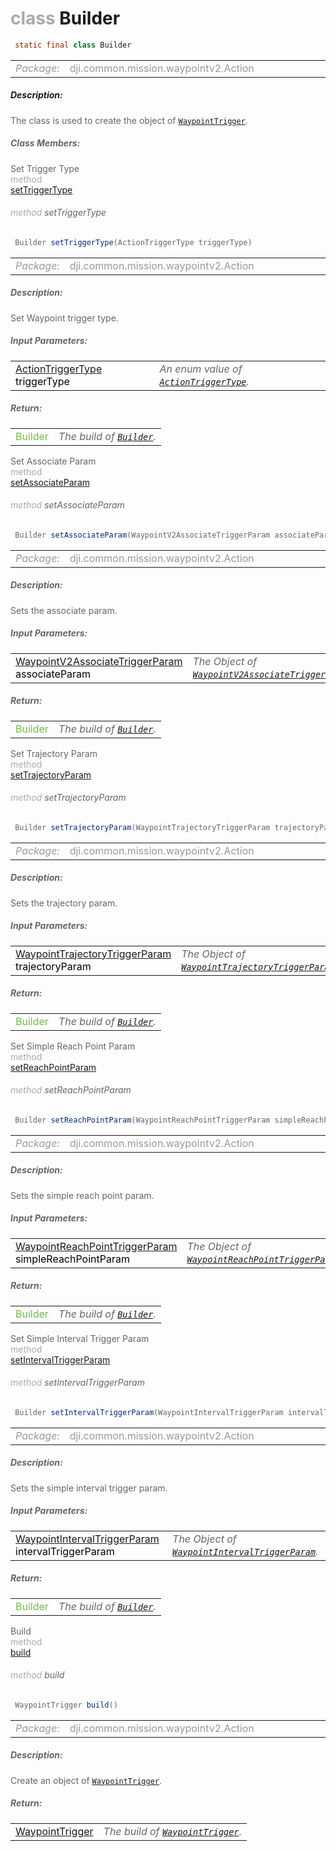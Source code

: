 <div class="article"><h1 ><font color="#AAA">class </font>Builder</h1></div>

~~~java
 static final class Builder 
~~~

<html><table class="table-supportedby"><tr valign="top"><td width=15%><font color="#999"><i>Package:</i></td><td width=85%><font color="#999">dji.common.mission.waypointv2.Action</td></tr></table></html>



##### Description:



<font color="#666">The class is used to create the object of <code><a href="/Components/Missions/DJIWaypointV2Action_DJIWaypointV2Trigger.html#djiwaypointv2action_djiwaypointv2trigger">WaypointTrigger</a></code>.



##### Class Members:

<div class="api-row" id="djiwaypointv2action_djiwaypointv2trigger_builder_settriggertype"><div class="api-col left">Set Trigger Type</div><div class="api-col middle" style="color:#AAA">method</div><div class="api-col right"><a class="trigger" href="#djiwaypointv2action_djiwaypointv2trigger_builder_settriggertype_inline">setTriggerType</a></div></div><div class="inline-doc" id="djiwaypointv2action_djiwaypointv2trigger_builder_settriggertype_inline"

><div class="article"><h6 ><font color="#AAA">method </font>setTriggerType</h6></div>

~~~java
 Builder setTriggerType(ActionTriggerType triggerType) 
~~~

<html><table class="table-supportedby"><tr valign="top"><td width=15%><font color="#999"><i>Package:</i></td><td width=85%><font color="#999">dji.common.mission.waypointv2.Action</td></tr></table></html>



##### Description:



<font color="#666">Set Waypoint trigger type.



##### Input Parameters:

<html><table class="table-inline-parameters"><tr valign="top"><td><font color="#70BF41"><a href="/Components/Missions/DJIWaypointV2Action.html#djiwaypointv2action_djiwaypointv2actiontriggertype">ActionTriggerType</a> <font color="#000">triggerType</td><td><font color="#666"><i>An enum value of <code><a href="/Components/Missions/DJIWaypointV2Action.html#djiwaypointv2action_djiwaypointv2actiontriggertype">ActionTriggerType</a></code>.</i></td></tr></table></html>

##### Return:

<html><table class="table-inline-parameters"><tr valign="top"><td><font color="#70BF41">Builder</td><td><font color="#666"><i>The build of <code><a href="/Components/Missions/DJIWaypointV2Action_DJIWaypointV2Trigger_Builder.html#djiwaypointv2action_djiwaypointv2trigger_builder">Builder</a></code>.</i></td></tr></table></html></div>

<div class="api-row" id="djiwaypointv2action_djiwaypointv2trigger_builder_setassociateparam"><div class="api-col left">Set Associate Param</div><div class="api-col middle" style="color:#AAA">method</div><div class="api-col right"><a class="trigger" href="#djiwaypointv2action_djiwaypointv2trigger_builder_setassociateparam_inline">setAssociateParam</a></div></div><div class="inline-doc" id="djiwaypointv2action_djiwaypointv2trigger_builder_setassociateparam_inline"

><div class="article"><h6 ><font color="#AAA">method </font>setAssociateParam</h6></div>

~~~java
 Builder setAssociateParam(WaypointV2AssociateTriggerParam associateParam) 
~~~

<html><table class="table-supportedby"><tr valign="top"><td width=15%><font color="#999"><i>Package:</i></td><td width=85%><font color="#999">dji.common.mission.waypointv2.Action</td></tr></table></html>



##### Description:



<font color="#666">Sets the associate param.



##### Input Parameters:

<html><table class="table-inline-parameters"><tr valign="top"><td><font color="#70BF41"><a href="/Components/Missions/DJIWaypointV2Trigger_DJIWaypointV2AssociateTriggerParam.html#djiwaypointv2trigger_djiwaypointv2associatetriggerparam">WaypointV2AssociateTriggerParam</a> <font color="#000">associateParam</td><td><font color="#666"><i>The Object of <code><a href="/Components/Missions/DJIWaypointV2Trigger_DJIWaypointV2AssociateTriggerParam.html#djiwaypointv2trigger_djiwaypointv2associatetriggerparam">WaypointV2AssociateTriggerParam</a></code>.</i></td></tr></table></html>

##### Return:

<html><table class="table-inline-parameters"><tr valign="top"><td><font color="#70BF41">Builder</td><td><font color="#666"><i>The build of <code><a href="/Components/Missions/DJIWaypointV2Action_DJIWaypointV2Trigger_Builder.html#djiwaypointv2action_djiwaypointv2trigger_builder">Builder</a></code>.</i></td></tr></table></html></div>

<div class="api-row" id="djiwaypointv2action_djiwaypointv2trigger_builder_settrajectoryparam"><div class="api-col left">Set Trajectory Param</div><div class="api-col middle" style="color:#AAA">method</div><div class="api-col right"><a class="trigger" href="#djiwaypointv2action_djiwaypointv2trigger_builder_settrajectoryparam_inline">setTrajectoryParam</a></div></div><div class="inline-doc" id="djiwaypointv2action_djiwaypointv2trigger_builder_settrajectoryparam_inline"

><div class="article"><h6 ><font color="#AAA">method </font>setTrajectoryParam</h6></div>

~~~java
 Builder setTrajectoryParam(WaypointTrajectoryTriggerParam trajectoryParam) 
~~~

<html><table class="table-supportedby"><tr valign="top"><td width=15%><font color="#999"><i>Package:</i></td><td width=85%><font color="#999">dji.common.mission.waypointv2.Action</td></tr></table></html>



##### Description:



<font color="#666">Sets the trajectory param.



##### Input Parameters:

<html><table class="table-inline-parameters"><tr valign="top"><td><font color="#70BF41"><a href="/Components/Missions/DJIWaypointV2Trigger_DJIWaypointV2TrajectoryTriggerParam.html#djiwaypointv2trigger_djiwaypointv2trajectorytriggerparam">WaypointTrajectoryTriggerParam</a> <font color="#000">trajectoryParam</td><td><font color="#666"><i>The Object of <code><a href="/Components/Missions/DJIWaypointV2Trigger_DJIWaypointV2TrajectoryTriggerParam.html#djiwaypointv2trigger_djiwaypointv2trajectorytriggerparam">WaypointTrajectoryTriggerParam</a></code>.</i></td></tr></table></html>

##### Return:

<html><table class="table-inline-parameters"><tr valign="top"><td><font color="#70BF41">Builder</td><td><font color="#666"><i>The build of <code><a href="/Components/Missions/DJIWaypointV2Action_DJIWaypointV2Trigger_Builder.html#djiwaypointv2action_djiwaypointv2trigger_builder">Builder</a></code>.</i></td></tr></table></html></div>

<div class="api-row" id="djiwaypointv2action_djiwaypointv2trigger_builder_setsimplereachpointparam"><div class="api-col left">Set Simple Reach Point Param</div><div class="api-col middle" style="color:#AAA">method</div><div class="api-col right"><a class="trigger" href="#djiwaypointv2action_djiwaypointv2trigger_builder_setsimplereachpointparam_inline">setReachPointParam</a></div></div><div class="inline-doc" id="djiwaypointv2action_djiwaypointv2trigger_builder_setsimplereachpointparam_inline"

><div class="article"><h6 ><font color="#AAA">method </font>setReachPointParam</h6></div>

~~~java
 Builder setReachPointParam(WaypointReachPointTriggerParam simpleReachPointParam) 
~~~

<html><table class="table-supportedby"><tr valign="top"><td width=15%><font color="#999"><i>Package:</i></td><td width=85%><font color="#999">dji.common.mission.waypointv2.Action</td></tr></table></html>



##### Description:



<font color="#666">Sets the simple reach point param.



##### Input Parameters:

<html><table class="table-inline-parameters"><tr valign="top"><td><font color="#70BF41"><a href="/Components/Missions/DJIWaypointV2Trigger_DJIWaypointV2ReachPointTriggerParam.html#djiwaypointv2trigger_djiwaypointv2reachpointtriggerparam">WaypointReachPointTriggerParam</a> <font color="#000">simpleReachPointParam</td><td><font color="#666"><i>The Object of <code><a href="/Components/Missions/DJIWaypointV2Trigger_DJIWaypointV2ReachPointTriggerParam.html#djiwaypointv2trigger_djiwaypointv2reachpointtriggerparam">WaypointReachPointTriggerParam</a></code>.</i></td></tr></table></html>

##### Return:

<html><table class="table-inline-parameters"><tr valign="top"><td><font color="#70BF41">Builder</td><td><font color="#666"><i>The build of <code><a href="/Components/Missions/DJIWaypointV2Action_DJIWaypointV2Trigger_Builder.html#djiwaypointv2action_djiwaypointv2trigger_builder">Builder</a></code>.</i></td></tr></table></html></div>

<div class="api-row" id="djiwaypointv2action_djiwaypointv2trigger_builder_setsimpleintervaltriggerparam"><div class="api-col left">Set Simple Interval Trigger Param</div><div class="api-col middle" style="color:#AAA">method</div><div class="api-col right"><a class="trigger" href="#djiwaypointv2action_djiwaypointv2trigger_builder_setsimpleintervaltriggerparam_inline">setIntervalTriggerParam</a></div></div><div class="inline-doc" id="djiwaypointv2action_djiwaypointv2trigger_builder_setsimpleintervaltriggerparam_inline"

><div class="article"><h6 ><font color="#AAA">method </font>setIntervalTriggerParam</h6></div>

~~~java
 Builder setIntervalTriggerParam(WaypointIntervalTriggerParam intervalTriggerParam) 
~~~

<html><table class="table-supportedby"><tr valign="top"><td width=15%><font color="#999"><i>Package:</i></td><td width=85%><font color="#999">dji.common.mission.waypointv2.Action</td></tr></table></html>



##### Description:



<font color="#666">Sets the simple interval trigger param.



##### Input Parameters:

<html><table class="table-inline-parameters"><tr valign="top"><td><font color="#70BF41"><a href="/Components/Missions/DJIWaypointV2Trigger_DJIWaypointV2IntervalTriggerParam.html#djiwaypointv2trigger_djiwaypointv2intervaltriggerparam">WaypointIntervalTriggerParam</a> <font color="#000">intervalTriggerParam</td><td><font color="#666"><i>The Object of <code><a href="/Components/Missions/DJIWaypointV2Trigger_DJIWaypointV2IntervalTriggerParam.html#djiwaypointv2trigger_djiwaypointv2intervaltriggerparam">WaypointIntervalTriggerParam</a></code>.</i></td></tr></table></html>

##### Return:

<html><table class="table-inline-parameters"><tr valign="top"><td><font color="#70BF41">Builder</td><td><font color="#666"><i>The build of <code><a href="/Components/Missions/DJIWaypointV2Action_DJIWaypointV2Trigger_Builder.html#djiwaypointv2action_djiwaypointv2trigger_builder">Builder</a></code>.</i></td></tr></table></html></div>

<div class="api-row" id="djiwaypointv2action_djiwaypointv2trigger_builder_build"><div class="api-col left">Build</div><div class="api-col middle" style="color:#AAA">method</div><div class="api-col right"><a class="trigger" href="#djiwaypointv2action_djiwaypointv2trigger_builder_build_inline">build</a></div></div><div class="inline-doc" id="djiwaypointv2action_djiwaypointv2trigger_builder_build_inline"

><div class="article"><h6 ><font color="#AAA">method </font>build</h6></div>

~~~java
 WaypointTrigger build() 
~~~

<html><table class="table-supportedby"><tr valign="top"><td width=15%><font color="#999"><i>Package:</i></td><td width=85%><font color="#999">dji.common.mission.waypointv2.Action</td></tr></table></html>



##### Description:



<font color="#666">Create an object of <code><a href="/Components/Missions/DJIWaypointV2Action_DJIWaypointV2Trigger.html#djiwaypointv2action_djiwaypointv2trigger">WaypointTrigger</a></code>.



##### Return:

<html><table class="table-inline-parameters"><tr valign="top"><td><font color="#70BF41"><a href="/Components/Missions/DJIWaypointV2Action_DJIWaypointV2Trigger.html#djiwaypointv2action_djiwaypointv2trigger">WaypointTrigger</a></td><td><font color="#666"><i>The build of <code><a href="/Components/Missions/DJIWaypointV2Action_DJIWaypointV2Trigger.html#djiwaypointv2action_djiwaypointv2trigger">WaypointTrigger</a></code>.</i></td></tr></table></html></div>


